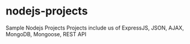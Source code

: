 # nodejs-projects
Sample Nodejs Projects 
Projects include us of ExpressJS, JSON, AJAX, MongoDB, Mongoose, REST API

